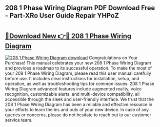## 208 1 Phase Wiring Diagram PDF Download Free - Part-XRo User Guide Repair YHPoZ

# <h2><a href="http://dfubka.blite.top/?on=208+1+Phase+Wiring+Diagram">🔗Download New 👉🔴 208 1 Phase Wiring Diagram</a></h2>

[![208 1 Phase Wiring Diagram download](https://i.imgur.com/lujVjoI.png)](http://dfubka.blite.top/?on=208+1+Phase+Wiring+Diagram)
Congratulations on Your Purchase! This manual celebrates your new 208 1 Phase Wiring Diagram and provides a roadmap to its successful operation. To make the most of your 208 1 Phase Wiring Diagram, please read this user manual carefully before use. It includes clear instructions for installation, setup, and operation, as well as troubleshooting tips for common issues. 208 1 Phase Wiring Diagram advanced features include augmented reality, voice recognition, customizable alerts, and multi-device compatibility, all accessible through the sleek and user-friendly interface. We trust that the 208 1 Phase Wiring Diagram has been a reliable and effective resource in your efforts to learn the ins and outs of your new device. In case of any queries or concerns, please do not hesitate to reach out to our customer service team.
